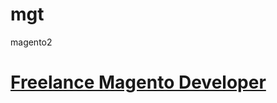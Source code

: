 # mgt
magento2
# [Freelance Magento Developer](https://www.phpfreelanceprogrammer.com/magento-programmer.html)
